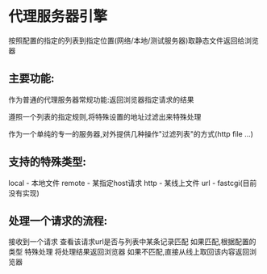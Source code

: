 代理服务器引擎
==============

按照配置的指定的列表到指定位置(网络/本地/测试服务器)取静态文件返回给浏览器

主要功能:
---------

作为普通的代理服务器常规功能:返回浏览器指定请求的结果

遵照一个列表的指定规则,将特殊设置的地址过滤出来特殊处理

作为一个单纯的专一的服务器,对外提供几种操作"过滤列表"的方式(http file ...)

支持的特殊类型:
---------------

local - 本地文件
remote - 某指定host请求
http - 某线上文件
url - fastcgi(目前没有实现)

处理一个请求的流程:
-------------------

接收到一个请求
查看该请求url是否与列表中某条记录匹配
如果匹配,根据配置的类型 特殊处理
将处理结果返回浏览器
如果不匹配,直接从线上取回该内容返回浏览器

